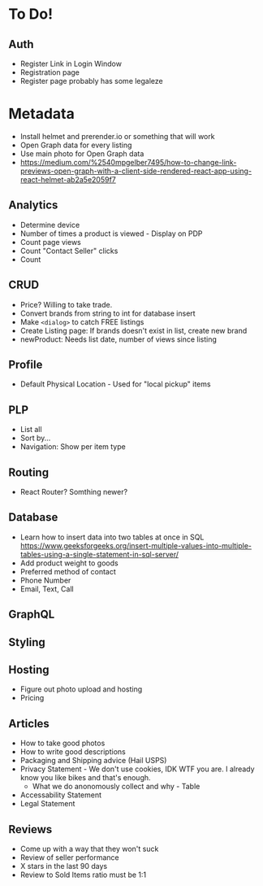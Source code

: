 # To Do!

## Auth

- Register Link in Login Window
- Registration page
- Register page probably has some legaleze

# Metadata

- Install helmet and prerender.io or something that will work
- Open Graph data for every listing
- Use main photo for Open Graph data
- https://medium.com/%2540mpgelber7495/how-to-change-link-previews-open-graph-with-a-client-side-rendered-react-app-using-react-helmet-ab2a5e2059f7

## Analytics

- Determine device
- Number of times a product is viewed - Display on PDP
- Count page views
- Count "Contact Seller" clicks
- Count

## CRUD

- Price? Willing to take trade.
- Convert brands from string to int for database insert
- Make `<dialog>` to catch FREE listings
- Create Listing page: If brands doesn't exist in list, create new brand
- newProduct: Needs list date, number of views since listing

## Profile

- Default Physical Location - Used for "local pickup" items

## PLP

- List all
- Sort by...
- Navigation: Show per item type

## Routing

- React Router? Somthing newer?

## Database

- Learn how to insert data into two tables at once in SQL
  https://www.geeksforgeeks.org/insert-multiple-values-into-multiple-tables-using-a-single-statement-in-sql-server/
- Add product weight to goods
- Preferred method of contact
- Phone Number
- Email, Text, Call

## GraphQL

## Styling

## Hosting

- Figure out photo upload and hosting
- Pricing

## Articles

- How to take good photos
- How to write good descriptions
- Packaging and Shipping advice (Hail USPS)
- Privacy Statement - We don't use cookies, IDK WTF you are. I already know you like bikes and that's enough.
  - What we do anonomously collect and why - Table
- Accessability Statement
- Legal Statement

## Reviews

- Come up with a way that they won't suck
- Review of seller performance
- X stars in the last 90 days
- Review to Sold Items ratio must be 1:1
